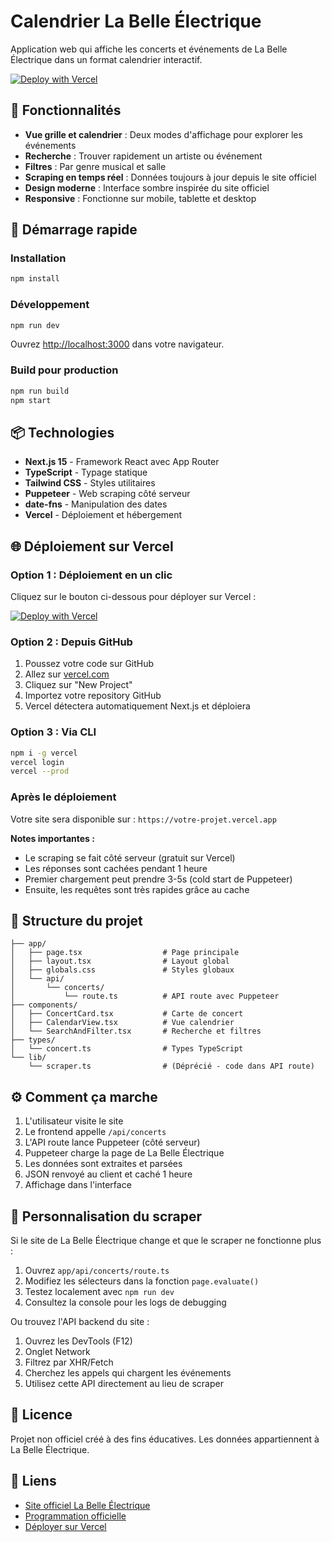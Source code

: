 # Calendrier La Belle Électrique

Application web qui affiche les concerts et événements de La Belle Électrique dans un format calendrier interactif.

[![Deploy with Vercel](https://vercel.com/button)](https://vercel.com/new/clone?repository-url=https://github.com/blancos-code/calendrier-la-belle-electrique)

## 🎵 Fonctionnalités

- **Vue grille et calendrier** : Deux modes d'affichage pour explorer les événements
- **Recherche** : Trouver rapidement un artiste ou événement
- **Filtres** : Par genre musical et salle
- **Scraping en temps réel** : Données toujours à jour depuis le site officiel
- **Design moderne** : Interface sombre inspirée du site officiel
- **Responsive** : Fonctionne sur mobile, tablette et desktop

## 🚀 Démarrage rapide

### Installation

```bash
npm install
```

### Développement

```bash
npm run dev
```

Ouvrez [http://localhost:3000](http://localhost:3000) dans votre navigateur.

### Build pour production

```bash
npm run build
npm start
```

## 📦 Technologies

- **Next.js 15** - Framework React avec App Router
- **TypeScript** - Typage statique
- **Tailwind CSS** - Styles utilitaires
- **Puppeteer** - Web scraping côté serveur
- **date-fns** - Manipulation des dates
- **Vercel** - Déploiement et hébergement

## 🌐 Déploiement sur Vercel

### Option 1 : Déploiement en un clic

Cliquez sur le bouton ci-dessous pour déployer sur Vercel :

[![Deploy with Vercel](https://vercel.com/button)](https://vercel.com/new/clone?repository-url=https://github.com/blancos-code/calendrier-la-belle-electrique)

### Option 2 : Depuis GitHub

1. Poussez votre code sur GitHub
2. Allez sur [vercel.com](https://vercel.com)
3. Cliquez sur "New Project"
4. Importez votre repository GitHub
5. Vercel détectera automatiquement Next.js et déploiera

### Option 3 : Via CLI

```bash
npm i -g vercel
vercel login
vercel --prod
```

### Après le déploiement

Votre site sera disponible sur : `https://votre-projet.vercel.app`

**Notes importantes :**
- Le scraping se fait côté serveur (gratuit sur Vercel)
- Les réponses sont cachées pendant 1 heure
- Premier chargement peut prendre 3-5s (cold start de Puppeteer)
- Ensuite, les requêtes sont très rapides grâce au cache

## 📝 Structure du projet

```
├── app/
│   ├── page.tsx                  # Page principale
│   ├── layout.tsx                # Layout global
│   ├── globals.css               # Styles globaux
│   └── api/
│       └── concerts/
│           └── route.ts          # API route avec Puppeteer
├── components/
│   ├── ConcertCard.tsx           # Carte de concert
│   ├── CalendarView.tsx          # Vue calendrier
│   └── SearchAndFilter.tsx       # Recherche et filtres
├── types/
│   └── concert.ts                # Types TypeScript
└── lib/
    └── scraper.ts                # (Déprécié - code dans API route)
```

## ⚙️ Comment ça marche

1. L'utilisateur visite le site
2. Le frontend appelle `/api/concerts`
3. L'API route lance Puppeteer (côté serveur)
4. Puppeteer charge la page de La Belle Électrique
5. Les données sont extraites et parsées
6. JSON renvoyé au client et caché 1 heure
7. Affichage dans l'interface

## 🔧 Personnalisation du scraper

Si le site de La Belle Électrique change et que le scraper ne fonctionne plus :

1. Ouvrez `app/api/concerts/route.ts`
2. Modifiez les sélecteurs dans la fonction `page.evaluate()`
3. Testez localement avec `npm run dev`
4. Consultez la console pour les logs de debugging

Ou trouvez l'API backend du site :
1. Ouvrez les DevTools (F12)
2. Onglet Network
3. Filtrez par XHR/Fetch
4. Cherchez les appels qui chargent les événements
5. Utilisez cette API directement au lieu de scraper

## 📄 Licence

Projet non officiel créé à des fins éducatives. Les données appartiennent à La Belle Électrique.

## 🔗 Liens

- [Site officiel La Belle Électrique](https://www.la-belle-electrique.com)
- [Programmation officielle](https://www.la-belle-electrique.com/fr/programmation)
- [Déployer sur Vercel](https://vercel.com)
